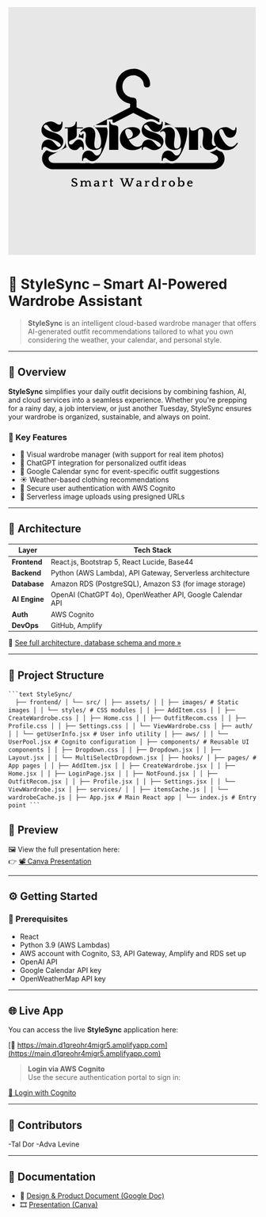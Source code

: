 ![Demo](./frontend/src/assets/images/Style_Sync_Logo.png)
# 👗 StyleSync – Smart AI-Powered Wardrobe Assistant

> **StyleSync** is an intelligent cloud-based wardrobe manager that offers AI-generated outfit recommendations tailored to what you own considering the weather, your calendar, and personal style.

---

## 🚀 Overview

**StyleSync** simplifies your daily outfit decisions by combining fashion, AI, and cloud services into a seamless experience. Whether you're prepping for a rainy day, a job interview, or just another Tuesday, StyleSync ensures your wardrobe is organized, sustainable, and always on point.

### 🧠 Key Features

- 📸 Visual wardrobe manager (with support for real item photos)
- 🧠 ChatGPT integration for personalized outfit ideas
- 📅 Google Calendar sync for event-specific outfit suggestions
- ☀️ Weather-based clothing recommendations
- 🔐 Secure user authentication with AWS Cognito
- 📂 Serverless image uploads using presigned URLs

---

## 🧱 Architecture

| Layer         | Tech Stack                                                                 |
|--------------|-----------------------------------------------------------------------------|
| **Frontend** | React.js, Bootstrap 5, React Lucide, Base44                                 |
| **Backend**  | Python (AWS Lambda), API Gateway, Serverless architecture                   |
| **Database** | Amazon RDS (PostgreSQL), Amazon S3 (for image storage)                      |
| **AI Engine**| OpenAI (ChatGPT 4o), OpenWeather API, Google Calendar API                   |
| **Auth**     | AWS Cognito                                                                 |
| **DevOps**   | GitHub, Amplify                                                             |

📖 [See full architecture, database schema and more »](https://docs.google.com/document/d/1ZKNXdOoVsXKeEqCixGz9XjZz7PlInmsP1lvIcFWbmcI/edit?usp=sharing)

---

## 📂 Project Structure
<pre><code>```text StyleSync/ 
  ├── frontend/ │ └── src/ │ ├── assets/ │ │ ├── images/ # Static images │ │ └── styles/ # CSS modules │ │ ├── AddItem.css │ │ ├── CreateWardrobe.css │ │ ├── Home.css │ │ ├── OutfitRecom.css │ │ ├── Profile.css │ │ ├── Settings.css │ │ └── ViewWardrobe.css │ ├── auth/ │ │ └── getUserInfo.jsx # User info utility │ ├── aws/ │ │ └── UserPool.jsx # Cognito configuration │ ├── components/ # Reusable UI components │ │ ├── Dropdown.css │ │ ├── Dropdown.jsx │ │ ├── Layout.jsx │ │ └── MultiSelectDropdown.jsx │ ├── hooks/ │ ├── pages/ # App pages │ │ ├── AddItem.jsx │ │ ├── CreateWardrobe.jsx │ │ ├── Home.jsx │ │ ├── LoginPage.jsx │ │ ├── NotFound.jsx │ │ ├── OutfitRecom.jsx │ │ ├── Profile.jsx │ │ ├── Settings.jsx │ │ └── ViewWardrobe.jsx │ ├── services/ │ │ ├── itemsCache.js │ │ └── wardrobeCache.js │ ├── App.jsx # Main React app │ └── index.js # Entry point ``` </code></pre>

  
## 📸 Preview

🖼️ View the full presentation here:  
👉 [📽️ Canva Presentation](https://www.canva.com/design/DAGoXQ5NmL8/3Joqi5oPXk0UjTp440KRMw/edit?utm_content=DAGoXQ5NmL8&utm_campaign=designshare&utm_medium=link2&utm_source=sharebutton)

---

## ⚙️ Getting Started

### 🔐 Prerequisites

- React
- Python 3.9 (AWS Lambdas)
- AWS account with Cognito, S3, API Gateway, Amplify and RDS set up
- OpenAI API
- Google Calendar API key
- OpenWeatherMap API key

---

## 🌐 Live App

You can access the live **StyleSync** application here:

[🔗 https://main.d1qreohr4migr5.amplifyapp.com](https://main.d1qreohr4migr5.amplifyapp.com)

> **Login via AWS Cognito**  
Use the secure authentication portal to sign in:

[🔐 Login with Cognito](https://us-east-1lvylnwjnh.auth.us-east-1.amazoncognito.com/login?client_id=6jt8p3s82dcj78eomqpra1qo0i&response_type=code&scope=email+openid+profile&redirect_uri=https://main.d1qr_)

---
## 🤝 Contributors
-Tal Dor
-Adva Levine

---
## 📄 Documentation

- 📘 [Design & Product Document (Google Doc)](https://docs.google.com/document/d/1ZKNXdOoVsXKeEqCixGz9XjZz7PlInmsP1lvIcFWbmcI/edit?usp=sharing)
- 🎞️ [Presentation (Canva)](https://www.canva.com/design/DAGoXQ5NmL8/3Joqi5oPXk0UjTp440KRMw/edit?utm_content=DAGoXQ5NmL8&utm_campaign=designshare&utm_medium=link2&utm_source=sharebutton)
